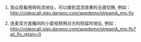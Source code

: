 1. 观众观看用转码流地址，可以做到混流效果的无缝切换, 例如： http://videocall.play.danqoo.com/appdemo/streamA_mix.flv

2. 连麦双方直播间的小窗视频用对方的短延时地址, 例如： http://videocall.play.danqoo.com/appdemo/streamA_mix.flv?ali_flv_retain=0
